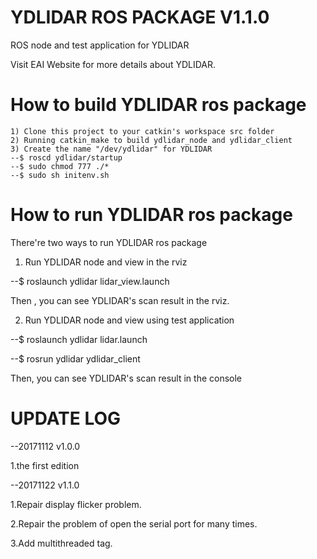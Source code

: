 YDLIDAR ROS PACKAGE V1.1.0
=====================================================================

ROS node and test application for YDLIDAR

Visit EAI Website for more details about YDLIDAR.

How to build YDLIDAR ros package
=====================================================================
    1) Clone this project to your catkin's workspace src folder
    2) Running catkin_make to build ydlidar_node and ydlidar_client
    3) Create the name "/dev/ydlidar" for YDLIDAR
    --$ roscd ydlidar/startup
    --$ sudo chmod 777 ./*
    --$ sudo sh initenv.sh

How to run YDLIDAR ros package
=====================================================================
There're two ways to run YDLIDAR ros package

1. Run YDLIDAR node and view in the rviz

--$ roslaunch ydlidar lidar_view.launch

Then , you can see YDLIDAR's scan result in the rviz.

2. Run YDLIDAR node and view using test application

--$ roslaunch ydlidar lidar.launch

--$ rosrun ydlidar ydlidar_client

Then, you can see YDLIDAR's scan result in the console


UPDATE LOG
=====================================================================
--20171112 v1.0.0 

1.the first edition

--20171122 v1.1.0 

1.Repair display flicker problem.

2.Repair the problem of open the serial port for many times.

3.Add multithreaded tag.